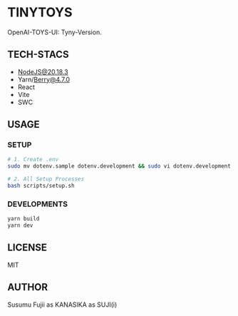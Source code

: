 # TINYTOYS

OpenAI-TOYS-UI: Tyny-Version.

## TECH-STACS

- NodeJS@20.18.3
- Yarn/Berry@4.7.0
- React
- Vite
- SWC

## USAGE

### SETUP

```sh
# 1. Create .env
sudo mv dotenv.sample dotenv.development && sudo vi dotenv.development

# 2. All Setup Processes
bash scripts/setup.sh
```

### DEVELOPMENTS

```sh
yarn build
yarn dev
```

## LICENSE

MIT

## AUTHOR

Susumu Fujii as KANASIKA as SUJI(i)
